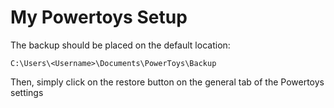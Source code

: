 # My Powertoys Setup

The backup should be placed on the default location:

`C:\Users\<Username>\Documents\PowerToys\Backup`

Then, simply click on the restore button on the general tab of the Powertoys settings
